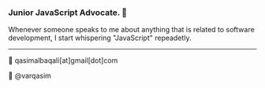 ### Junior JavaScript Advocate. 👋
Whenever someone speaks to me about anything that is related to software development, I start whispering "JavaScript" repeadetly.

---

📧 qasimalbaqali[at]gmail[dot]com

🦜 @varqasim

<!--
**qasimalbaqali/qasimalbaqali** is a ✨ _special_ ✨ repository because its `README.md` (this file) appears on your GitHub profile.

Here are some ideas to get you started:

- 🔭 I’m currently working on ...
- 🌱 I’m currently learning ...
- 👯 I’m looking to collaborate on ...
- 🤔 I’m looking for help with ...
- 💬 Ask me about ...
- 📫 How to reach me: ...
- 😄 Pronouns: ...
- ⚡ Fun fact: ...
-->
